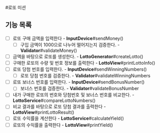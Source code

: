 #로또 미션

## 기능 목록

- [ ] 로또 구매 금액을 입력한다  - **InputDevice**#sendMoney()
    - [ ] 구입 금액이 1000으로 나누어 떨어지는지 검증한다. - **Validator**#validateMoney()
- [ ] 금액을 바탕으로 로또를 생성한다. - **LottoGenerator**#createLotto()
- [ ] 구매한 로또의 수량 및 번호 정보를 출력한다 - **LottoView**#printLottoInfo()
- [ ] 로또 당첨 번호를 입력한다. - **InputDevice**#sendWinningNumbers()
    - [ ] 로또 당첨 번호를 검증한다. - **Validator**#validateWinningNumbers
- [ ] 로또 보너스 번호를 입력한다. - **InputDevice**#sendBonusNumber()
    - [ ] 보너스 번호를 검증한다. - **Validator**#validateBonusNumber
- [ ] 내가 구매한 로또의 번호와 당첨번호 및 보너스 번호를 비교한다. - **LottoService**#compareLottoNumbers()
- [ ] 비교 결과를 바탕으로 로또 당첨 결과를 출력한다 - **LottoView**#printLottoResult()
- [ ] 로또 수익률을 계산한다 - **LottoService**#calculateYield()
- [ ] 로또의 수익률을 출력한다 - **LottoView**#printYield()
